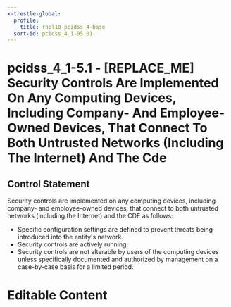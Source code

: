 ```yaml
---
x-trestle-global:
  profile:
    title: rhel10-pcidss_4-base
  sort-id: pcidss_4_1-05.01
---
```


# pcidss_4_1-5.1 - \[REPLACE_ME\] Security Controls Are Implemented On Any Computing Devices, Including Company- And Employee-Owned Devices, That Connect To Both Untrusted Networks (Including The Internet) And The Cde

## Control Statement

Security controls are implemented on any computing devices, including company- and
employee-owned devices, that connect to both untrusted networks (including the Internet)
and the CDE as follows:
- Specific configuration settings are defined to prevent threats being introduced into the
entity's network.
- Security controls are actively running.
- Security controls are not alterable by users of the computing devices unless
specifically documented and authorized by management on a case-by-case basis for a limited
period.

# Editable Content

<!-- Make additions and edits below -->
<!-- The above represents the contents of the control as received by the profile, prior to additions. -->
<!-- If the profile makes additions to the control, they will appear below. -->
<!-- The above markdown may not be edited but you may edit the content below, and/or introduce new additions to be made by the profile. -->
<!-- If there is a yaml header at the top, parameter values may be edited. Use --set-parameters to incorporate the changes during assembly. -->
<!-- The content here will then replace what is in the profile for this control, after running profile-assemble. -->
<!-- The current profile has no added parts for this control, but you may add new ones here. -->
<!-- Each addition must have a heading either of the form ## Control my_addition_name -->
<!-- or ## Part a. (where the a. refers to one of the control statement labels.) -->
<!-- "## Control" parts are new parts added after the statement part. -->
<!-- "## Part" parts are new parts added into the top-level statement part with that label. -->
<!-- Subparts may be added with nested hash levels of the form ### My Subpart Name -->
<!-- underneath the parent ## Control or ## Part being added -->
<!-- See https://oscal-compass.github.io/compliance-trestle/tutorials/ssp_profile_catalog_authoring/ssp_profile_catalog_authoring for guidance. -->
